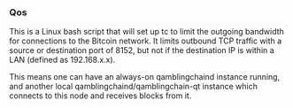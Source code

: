 ### Qos ###

This is a Linux bash script that will set up tc to limit the outgoing bandwidth for connections to the Bitcoin network. It limits outbound TCP traffic with a source or destination port of 8152, but not if the destination IP is within a LAN (defined as 192.168.x.x).

This means one can have an always-on qamblingchaind instance running, and another local qamblingchaind/qamblingchain-qt instance which connects to this node and receives blocks from it.
